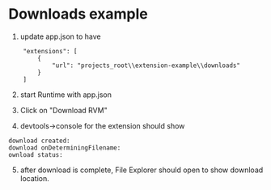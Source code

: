 # Downloads example

1. update app.json to have

~~~
	"extensions": [
		{
			"url": "projects_root\\extension-example\\downloads"
		}
	]
~~~

2. start Runtime with app.json

3. Click on "Download RVM"

4. devtools->console for the extension should show

~~~
download created:
download onDeterminingFilename:
ownload status:
~~~

5. after download is complete,  File Explorer should open to show download location.
